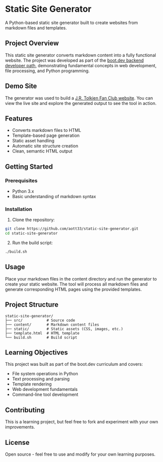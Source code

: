 # Static Site Generator

A Python-based static site generator built to create websites from markdown files and templates.

## Project Overview

This static site generator converts markdown content into a fully functional website. The project was developed as part of the [boot.dev backend developer path](https://boot.dev), demonstrating fundamental concepts in web development, file processing, and Python programming.

## Demo Site

The generator was used to build a [J.R. Tolkien Fan Club website](https://github.com/aott33/static-site-generator). You can view the live site and explore the generated output to see the tool in action.

## Features

- Converts markdown files to HTML
- Template-based page generation
- Static asset handling
- Automatic site structure creation
- Clean, semantic HTML output

## Getting Started

### Prerequisites

- Python 3.x
- Basic understanding of markdown syntax

### Installation

1. Clone the repository:
```bash
git clone https://github.com/aott33/static-site-generator.git
cd static-site-generator
```

2. Run the build script:
```bash
./build.sh
```

## Usage

Place your markdown files in the content directory and run the generator to create your static website. The tool will process all markdown files and generate corresponding HTML pages using the provided templates.

## Project Structure

```
static-site-generator/
├── src/           # Source code
├── content/       # Markdown content files
├── static/        # Static assets (CSS, images, etc.)
├── template.html  # HTML template
└── build.sh       # Build script
```

## Learning Objectives

This project was built as part of the boot.dev curriculum and covers:

- File system operations in Python
- Text processing and parsing
- Template rendering
- Web development fundamentals
- Command-line tool development

## Contributing

This is a learning project, but feel free to fork and experiment with your own improvements.

## License

Open source - feel free to use and modify for your own learning purposes.
